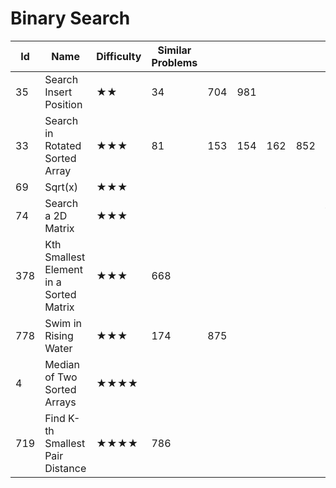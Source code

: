 # Binary Search
Id	|Name	|Difficulty	|Similar Problems|||||							Comments
---|---|---|---|---|---|---|---|---
35	|Search Insert Position	|★★	|34|	704|	981	|		| |		upper_bound
33	|Search in Rotated Sorted Array	|★★★|	81|	153	|154|	162	|852	|		rotated / peak
69	|Sqrt(x)|	★★★		||||||						upper_bound
74	|Search a 2D Matrix|	★★★	||||||							treat 2d as 1d
378	|Kth Smallest Element in a Sorted Matrix	|★★★|	668	||||||						kth + matrix
778	|Swim in Rising Water	|★★★	|174	|875	||||					guess ans and check
4	|Median of Two Sorted Arrays	|★★★★	||||||							
719	|Find K-th Smallest Pair Distance	|★★★★|	786		|||||					kth + two pointers
